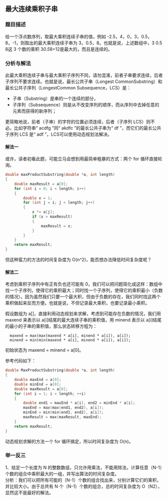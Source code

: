 
## 最大连续乘积子串

### 题目描述
给一个浮点数序列，取最大乘积连续子串的值，例如 -2.5，4，0，3，0.5，8，-1，则取出的最大乘积连续子串为 3，0.5，8。也就是说，上述数组中，3 0.5 8这 3 个数的乘积 3*0.5*8=12是最大的，而且是连续的。

### 分析与解法

此最大乘积连续子串与最大乘积子序列不同，请勿混淆，前者子串要求连续，后者子序列不要求连续。也就是说，最长公共子串（Longest CommonSubstring）和最长公共子序列（LongestCommon Subsequence，LCS）是：  

* 子串（Substring）是串的一个连续的部分，
* 子序列（Subsequence）则是从不改变序列的顺序，而从序列中去掉任意的元素而获得的新序列；  

更简略地说，前者（子串）的字符的位置必须连续，后者（子序列 LCS）则不必。比如字符串“ acdfg ”同“ akdfc ”的最长公共子串为“ df ”，而它们的最长公共子序列 LCS 是“ adf ”，LCS可以使用动态规划法解决。  

#### 解法一  

或许，读者初看此题，可能立马会想到用最简单粗暴的方式：两个 for 循环直接轮询。  

```c
double maxProductSubstring(double *a, int length)
{
	double maxResult = a[0];
	for (int i = 0; i < length; i++)
	{
		double x = 1;
		for (int j = i; j < length; j++)
		{
			x *= a[j];
			if (x > maxResult)
			{
				maxResult = x;
			}
		}
	}
	return maxResult;
}
```

但这种蛮力的方法的时间复杂度为 O(n^2)，能否想办法降低时间复杂度呢？

#### 解法二

考虑到乘积子序列中有正有负也还可能有 0，我们可以把问题简化成这样：数组中找一个子序列，使得它的乘积最大；同时找一个子序列，使得它的乘积最小（负数的情况）。因为虽然我们只要一个最大积，但由于负数的存在，我们同时找这两个乘积做起来反而方便。也就是说，不但记录最大乘积，也要记录最小乘积。

假设数组为 a[]，直接利用动态规划来求解，考虑到可能存在负数的情况，我们用 maxend 来表示以 a[i]结尾的最大连续子串的乘积值，用 minend 表示以 a[i]结尾的最小的子串的乘积值，那么状态转移方程为：  

```
  maxend = max(max(maxend * a[i], minend * a[i]), a[i]);
  minend = min(min(maxend * a[i], minend * a[i]), a[i]);  
```

初始状态为 maxend = minend = a[0]。  

参考代码如下：

```cpp
double MaxProductSubstring(double *a, int length)
{
	double maxEnd = a[0];
	double minEnd = a[0];
	double maxResult = a[0];
	for (int i = 1; i < length; ++i)
	{
		double end1 = maxEnd * a[i], end2 = minEnd * a[i];
		maxEnd = max(max(end1, end2), a[i]);
		minEnd = min(min(end1, end2), a[i]);
		maxResult = max(maxResult, maxEnd);
	}
	return maxResult;
}
```
动态规划求解的方法一个 for 循环搞定，所以时间复杂度为 O(n)。

### 举一反三  

1、给定一个长度为 N 的整数数组，只允许用乘法，不能用除法，计算任意（N-1）个数的组合中乘积最大的一组，并写出算法的时间复杂度。  
分析：我们可以把所有可能的（N-1）个数的组合找出来，分别计算它们的乘积，并比较大小。由于总共有 N 个（N-1）个数的组合，总的时间复杂度为 O（N2），显然这不是最好的解法。

